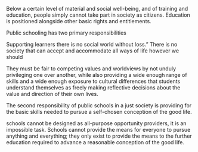 Below a certain level of material and social well-being, and of training and education, people simply cannot take part in society as citizens. Education is positioned alongside other basic rights and entitlements.

Public schooling has two primary responsibilities

Supporting learners 
there is no social world without loss.” There is no society that can accept and accommodate all ways of life however we should

They must be fair to competing values and worldviews by not unduly privileging one over another, while also providing a wide enough range of skills and a wide enough exposure to cultural differences that students understand themselves as freely making reflective decisions about the value and direction of their own lives.

The second responsibility of public schools in a just society is providing for the basic skills needed to pursue a self-chosen conception of the good life.

schools cannot be designed as all-purpose opportunity providers, it is an impossible task. Schools cannot provide the means for everyone to pursue anything and everything; they only exist to provide the means to the further education required to advance a reasonable conception of the good life.